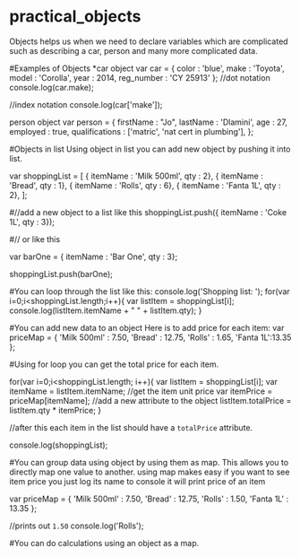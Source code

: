 # practical_objects
Objects helps us when we need to declare variables which are complicated such as describing a car, person and many more complicated data.

#Examples of Objects
*car object
var car = {
    color : 'blue',
    make : 'Toyota',
    model : 'Corolla',
    year : 2014,
    reg_number : 'CY 25913'
};
//dot notation
console.log(car.make);

//index notation
console.log(car['make']);

person object
var person = {
    firstName : "Jo",
    lastName : 'Dlamini',
    age : 27,
    employed : true,
    qualifications : ['matric', 'nat cert in plumbing'],
};

#Objects in list
Using object in list you can add new object by pushing it into list.

var shoppingList = [
    { itemName : 'Milk 500ml', qty : 2},
    { itemName : 'Bread', qty : 1},
    { itemName : 'Rolls', qty : 6},
    { itemName : 'Fanta 1L', qty : 2},
];

#//add a new object to a list like this
shoppingList.push({
    itemName : 'Coke 1L',
    qty : 3});

#// or like this

var barOne = {
    itemName : 'Bar One',
    qty : 3};

shoppingList.push(barOne);

#You can loop through the list like this:
console.log('Shopping list: ');
for(var i=0;i<shoppingList.length;i++){
    var listItem = shoppingList[i];
    console.log(listItem.itemName + " " + listItem.qty);
}

#You can add new data to an object
Here is to add price for each item:
var priceMap = {
    'Milk 500ml' : 7.50,
    'Bread' : 12.75,
    'Rolls' : 1.65,
    'Fanta 1L':13.35
};

#Using for loop you can get the total price for each item.

for(var i=0;i<shoppingList.length; i++){
    var listItem = shoppingList[i];
    var itemName = listItem.itemName;
    //get the item unit price
    var itemPrice = priceMap[itemName];
    //add a new attribute to the object
    listItem.totalPrice = listItem.qty * itemPrice;
}

//after this each item in the list should have a `totalPrice` attribute.

console.log(shoppingList);

#You can group data using object by using them as map.
This allows you to directly map one value to another. using map makes easy if you want to see item price you just log its name to console it will print price of an item

var priceMap = {
    'Milk 500ml' : 7.50,
    'Bread' : 12.75,
    'Rolls' : 1.50,
    'Fanta 1L' : 13.35
};

//prints out `1.50`
console.log('Rolls');

#You can do calculations using an object as a map.
